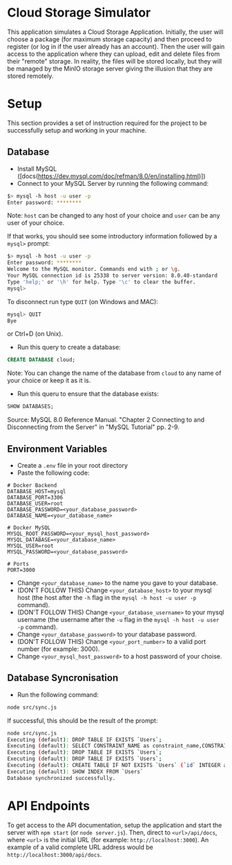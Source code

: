 # Cloud Storage Simulator
This application simulates a Cloud Storage Application. Initially, the user will choose a package (for maximum storage capacity) and then proceed to register (or log in if the user already has an account). Then the user will gain access to the application where they can upload, edit and delete files from their "remote" storage. In reality, the files will be stored locally, but they will be managed by the MinIO storage server giving the illusion that they are stored remotely.

# Setup
This section provides a set of instruction required for the project to be successfully setup and working in your machine.
## Database
- Install MySQL ([docs(https://dev.mysql.com/doc/refman/8.0/en/installing.html)])
- Connect to your MySQL Server by running the following command:
```bash
$> mysql -h host -u user -p
Enter password: ********
```
Note:
`host` can be changed to any host of your choice and `user` can be any user of your choice.

If that works, you should see some introductory information followed by a `mysql>` prompt:
```bash
$> mysql -h host -u user -p
Enter password: ********
Welcome to the MySQL monitor. Commands end with ; or \g.
Your MySQL connection id is 25338 to server version: 8.0.40-standard
Type 'help;' or '\h' for help. Type '\c' to clear the buffer.
mysql>
```

To disconnect run type `QUIT` (on Windows and MAC):
```bash
mysql> QUIT
Bye
```
or Ctrl+D (on Unix).
- Run this query to create a database:
```sql
CREATE DATABASE cloud;
```
Note:
You can change the name of the database from `cloud` to any name of your choice or keep it as it is.
- Run this queru to ensure that the database exists:
```sql
SHOW DATABASES;
```

Source: MySQL 8.0 Reference Manual. "Chapter 2 Connecting to and Disconnecting from the Server" in "MySQL Tutorial" pp. 2-9.

## Environment Variables
- Create a `.env` file in your root directory
- Paste the following code:
```env
# Docker Backend
DATABASE_HOST=mysql
DATABASE_PORT=3306
DATABASE_USER=root
DATABASE_PASSWORD=<your_database_password>
DATABASE_NAME=<your_database_name>

# Docker MySQL
MYSQL_ROOT_PASSWORD=<your_mysql_host_password>
MYSQL_DATABASE=<your_database_name>
MYSQL_USER=root
MYSQL_PASSWORD=<your_database_password>

# Ports
PORT=3000
```
- Change `<your_database_name>` to the name you gave to your database.
- (DON'T FOLLOW THIS) Change `<your_database_host>` to your mysql host (the host after the `-h` flag in the `mysql -h host -u user -p` command).
- (DON'T FOLLOW THIS) Change  `<your_database_username>` to your mysql username (the username after the `-u` flag in the `mysql -h host -u user -p` command).
- Change `<your_database_password>` to your database password.
- (DON'T FOLLOW THIS) Change `<your_port_number>` to a valid port number (for example: 3000).
- Change `<your_mysql_host_password>` to a host password of your choise.

## Database Syncronisation
- Run the following command:
```bash
node src/sync.js
```

If successful, this should be the result of the prompt:
```bash
node src/sync.js
Executing (default): DROP TABLE IF EXISTS `Users`;
Executing (default): SELECT CONSTRAINT_NAME as constraint_name,CONSTRAINT_NAME as constraintName,CONSTRAINT_SCHEMA as constraintSchema,CONSTRAINT_SCHEMA as constraintCatalog,TABLE_NAME as tableName,TABLE_SCHEMA as tableSchema,TABLE_SCHEMA as tableCatalog,COLUMN_NAME as columnName,REFERENCED_TABLE_SCHEMA as referencedTableSchema,REFERENCED_TABLE_SCHEMA as referencedTableCatalog,REFERENCED_TABLE_NAME as referencedTableName,REFERENCED_COLUMN_NAME as referencedColumnName FROM INFORMATION_SCHEMA.KEY_COLUMN_USAGE where TABLE_NAME = 'Users' AND CONSTRAINT_NAME!='PRIMARY' AND CONSTRAINT_SCHEMA='cloud' AND REFERENCED_TABLE_NAME IS NOT NULL;
Executing (default): DROP TABLE IF EXISTS `Users`;
Executing (default): DROP TABLE IF EXISTS `Users`;
Executing (default): CREATE TABLE IF NOT EXISTS `Users` (`id` INTEGER auto_increment , `name` VARCHAR(255) NOT NULL, `email` VARCHAR(255) NOT NULL UNIQUE, `password` VARCHAR(255) NOT NULL, `createdAt` DATETIME NOT NULL, `updatedAt` DATETIME NOT NULL, PRIMARY KEY (`id`)) ENGINE=InnoDB;
Executing (default): SHOW INDEX FROM `Users`
Database synchronized successfully.
```

# API Endpoints
To get access to the API documentation, setup the application and start the server with `npm start` (or `node server.js`). Then, direct to `<url>/api/docs`, where `<url>` is the initial URL (for example: `http://localhost:3000`). An example of a valid complete URL address would be `http://localhost:3000/api/docs`.
